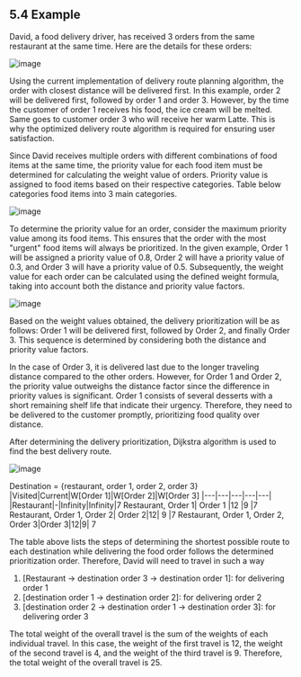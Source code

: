 ## 5.4 Example

David, a food delivery driver, has received 3 orders from the same restaurant at the same time. Here are the details for these orders:

![image](https://github.com/chewzzz1014/CSC4202-Project/assets/92832451/82b8d9b1-06b0-47b0-9889-0fdb9fb10f3f)


Using the current implementation of delivery route planning algorithm, the order with closest distance will be delivered first. In this example, order 2 will be delivered first, followed by order 1 and order 3. However, by the time the customer of order 1 receives his food, the ice cream will be melted. Same goes to customer order 3 who will receive her warm Latte. This is why the optimized delivery route algorithm is required for ensuring user satisfaction.

Since David receives multiple orders with different combinations of food items at the same time, the priority value for each food item must be determined for calculating the weight value of orders. Priority value is assigned to food items based on their respective categories. Table below categories food items into 3 main categories.

![image](https://github.com/chewzzz1014/CSC4202-Project/assets/92832451/703ce078-3cb1-4544-963e-9c0b01fb35fd)

To determine the priority value for an order, consider the maximum priority value among its food items. This ensures that the order with the most "urgent" food items will always be prioritized. In the given example, Order 1 will be assigned a priority value of 0.8, Order 2 will have a priority value of 0.3, and Order 3 will have a priority value of 0.5. Subsequently, the weight value for each order can be calculated using the defined weight formula, taking into account both the distance and priority value factors.

![image](https://github.com/chewzzz1014/CSC4202-Project/assets/92832451/dfb1c6c8-03e9-4f3b-8b37-bfbc4be0b3a2)


Based on the weight values obtained, the delivery prioritization will be as follows: Order 1 will be delivered first, followed by Order 2, and finally Order 3. This sequence is determined by considering both the distance and priority value factors.
 
In the case of Order 3, it is delivered last due to the longer traveling distance compared to the other orders. However, for Order 1 and Order 2, the priority value outweighs the distance factor since the difference in priority values is significant. Order 1 consists of several desserts with a short remaining shelf life that indicate their urgency. Therefore, they need to be delivered to the customer promptly, prioritizing food quality over distance. 

After determining the delivery prioritization, Dijkstra algorithm is used to find the best delivery route.

![image](https://github.com/chewzzz1014/CSC4202-Project/assets/92832451/26f0193e-b92c-4f93-be58-fb4c644b71f5)


Destination = {restaurant, order 1, order 2, order 3}
|Visited|Current|W[Order 1]|W[Order 2]|W[Order 3]
|---|---|---|---|---|
|Restaurant|-|Infinity|Infinity|7
Restaurant, Order 1|	Order 1	|12	|9	|7
Restaurant, Order 1, Order 2|	Order 2|12|	9	|7
Restaurant, Order 1, Order 2, Order 3|Order 3|12|9|	7



The table above lists the steps of determining the shortest possible route to each destination while delivering the food order follows the determined prioritization order. Therefore, David will need to travel in such a way

1.	[Restaurant -> destination order 3 -> destination order 1]: for delivering order 1
2.	[destination order 1 -> destination order 2]: for delivering order 2
3.	[destination order 2 -> destination order 1 -> destination order 3]: for delivering order 3

The total weight of the overall travel is the sum of the weights of each individual travel. In this case, the weight of the first travel is 12, the weight of the second travel is 4, and the weight of the third travel is 9. Therefore, the total weight of the overall travel is 25.
